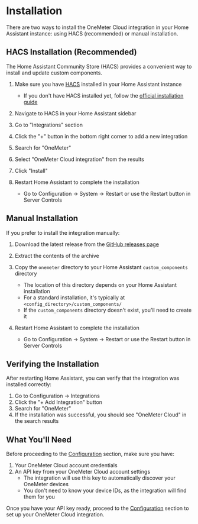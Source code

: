 # Installation

There are two ways to install the OneMeter Cloud integration in your Home Assistant instance: using HACS (recommended) or manual installation.

## HACS Installation (Recommended)

The Home Assistant Community Store (HACS) provides a convenient way to install and update custom components.

1. Make sure you have [HACS](https://hacs.xyz/) installed in your Home Assistant instance
   - If you don't have HACS installed yet, follow the [official installation guide](https://hacs.xyz/docs/use/download/prerequisites/)

2. Navigate to HACS in your Home Assistant sidebar

3. Go to "Integrations" section

4. Click the "+" button in the bottom right corner to add a new integration

5. Search for "OneMeter"

6. Select "OneMeter Cloud integration" from the results

7. Click "Install"

8. Restart Home Assistant to complete the installation
   - Go to Configuration → System → Restart or use the Restart button in Server Controls

## Manual Installation

If you prefer to install the integration manually:

1. Download the latest release from the [GitHub releases page](https://github.com/sadiablo/onemeter-hacs-integration/releases)

2. Extract the contents of the archive

3. Copy the `onemeter` directory to your Home Assistant `custom_components` directory
   - The location of this directory depends on your Home Assistant installation
   - For a standard installation, it's typically at `<config_directory>/custom_components/`
   - If the `custom_components` directory doesn't exist, you'll need to create it

4. Restart Home Assistant to complete the installation
   - Go to Configuration → System → Restart or use the Restart button in Server Controls

## Verifying the Installation

After restarting Home Assistant, you can verify that the integration was installed correctly:

1. Go to Configuration → Integrations
2. Click the "+ Add Integration" button
3. Search for "OneMeter"
4. If the installation was successful, you should see "OneMeter Cloud" in the search results

## What You'll Need

Before proceeding to the [Configuration](configuration.md) section, make sure you have:

1. Your OneMeter Cloud account credentials
2. An API key from your OneMeter Cloud account settings
   - The integration will use this key to automatically discover your OneMeter devices
   - You don't need to know your device IDs, as the integration will find them for you

Once you have your API key ready, proceed to the [Configuration](configuration.md) section to set up your OneMeter Cloud integration.